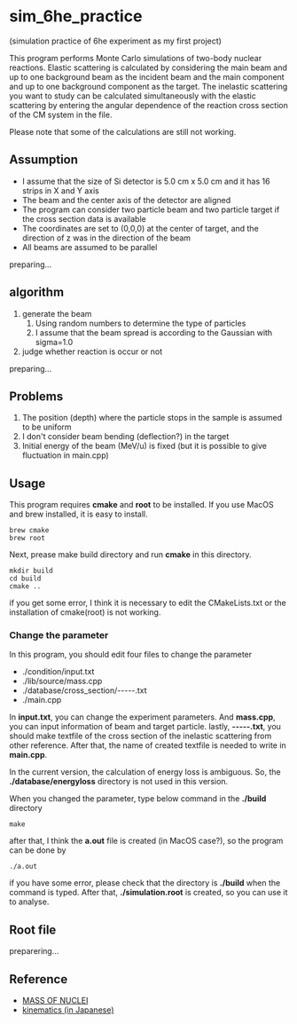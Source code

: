 # sim_6he_practice
(simulation practice of 6he experiment as my first project)

This program performs Monte Carlo simulations of two-body nuclear reactions. Elastic scattering is calculated by considering the main beam and up to one background beam as the incident beam and the main component and up to one background component as the target.
The inelastic scattering you want to study can be calculated simultaneously with the elastic scattering by entering the angular dependence of the reaction cross section of the CM system in the file.

Please note that some of the calculations are still not working.

## Assumption
* I assume that the size of Si detector is 5.0 cm x 5.0 cm and it has 16 strips in X and Y axis
* The beam and the center axis of the detector are aligned
* The program can consider two particle beam and two particle target if the cross section data is available
* The coordinates are set to (0,0,0) at the center of target, and the direction of z was in the direction of the beam
* All beams are assumed to be parallel

preparing...

## algorithm
1. generate the beam
   1. Using random numbers to determine the type of particles
   2. I assume that the beam spread is according to the Gaussian with sigma=1.0
2. judge whether reaction is occur or not

preparing...

## Problems
1. The position (depth) where the particle stops in the sample is assumed to be uniform
2. I don't consider beam bending (deflection?) in the target
3. Initial energy of the beam (MeV/u) is fixed (but it is possible to give fluctuation in main.cpp)

## Usage
This program requires **cmake** and **root** to be installed.
If you use MacOS and brew installed, it is easy to install.
```console
brew cmake
brew root
```
Next, prease make build directory and run **cmake** in this directory.
```console
mkdir build
cd build
cmake ..
```
if you get some error, I think it is necessary to edit the CMakeLists.txt or the installation of cmake(root) is not working.

### Change the parameter
In this program, you should edit four files to change the parameter
* ./condition/input.txt
* ./lib/source/mass.cpp
* ./database/cross_section/-----.txt
* ./main.cpp

In **input.txt**, you can change the experiment parameters.
And **mass.cpp**, you can input information of beam and target particle.
lastly, **-----.txt**, you should make textfile of the cross section of the inelastic scattering from other reference. 
After that, the name of created textfile is needed to write in **main.cpp**.

In the current version, the calculation of energy loss is ambiguous.
So, the **./database/energyloss** directory is not used in this version.


When you changed the parameter, type below command in the **./build** directory
``` console
make
```
after that, I think the **a.out** file is created (in MacOS case?), so the program can be done by
```console
./a.out
```
if you have some error, please check that the directory is **./build** when the command is typed.
After that, **./simulation.root** is created, so you can use it to analyse.

## Root file
preparering...


## Reference
* [MASS OF NUCLEI](http://amdc.impcas.ac.cn/index.html)
* [kinematics (in Japanese)](http://lambda.phys.tohoku.ac.jp/~miwa9/monte_carlo/kinematics.pdf)
